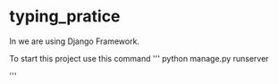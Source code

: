 # typing_pratice

In we are using Django Framework.

To start this project use this command
'''
python manage.py runserver

'''
